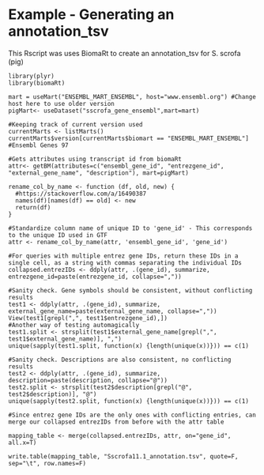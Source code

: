 # Example - Generating an annotation_tsv

This Rscript was uses BiomaRt to create an annotation_tsv for S. scrofa (pig)


    library(plyr)
    library(biomaRt)

    mart = useMart("ENSEMBL_MART_ENSEMBL", host="www.ensembl.org") #Change host here to use older version
    pigMart<- useDataset("sscrofa_gene_ensembl",mart=mart)

    #Keeping track of current version used
    currentMarts <- listMarts()
    currentMarts$version[currentMarts$biomart == "ENSEMBL_MART_ENSEMBL"]
    #Ensembl Genes 97

    #Gets attributes using transcript id from biomaRt
    attr<- getBM(attributes=c("ensembl_gene_id", "entrezgene_id", "external_gene_name", "description"), mart=pigMart)

    rename_col_by_name <- function (df, old, new) {
      #https://stackoverflow.com/a/16490387
      names(df)[names(df) == old] <- new
      return(df)
    }

    #Standardize column name of unique ID to 'gene_id' - This corresponds to the unique ID used in GTF
    attr <- rename_col_by_name(attr, 'ensembl_gene_id', 'gene_id')

    #For queries with multiple entrez gene IDs, return these IDs in a single cell, as a string with commas separating the individual IDs
    collapsed.entrezIDs <- ddply(attr, .(gene_id), summarize, entrezgene_id=paste(entrezgene_id, collapse=","))

    #Sanity check. Gene symbols should be consistent, without conflicting results
    test1 <- ddply(attr, .(gene_id), summarize, external_gene_name=paste(external_gene_name, collapse=","))
    View(test1[grepl(",", test1$entrezgene_id),])
    #Another way of testing automagically
    test1.split <- strsplit(test1$external_gene_name[grepl(",", test1$external_gene_name)], ",")
    unique(sapply(test1.split, function(x) {length(unique(x))})) == c(1)

    #Sanity check. Descriptions are also consistent, no conflicting results
    test2 <- ddply(attr, .(gene_id), summarize, description=paste(description, collapse="@"))
    test2.split <- strsplit(test2$description[grepl("@", test2$description)], "@")
    unique(sapply(test2.split, function(x) {length(unique(x))})) == c(1)

    #Since entrez gene IDs are the only ones with conflicting entries, can merge our collapsed entrezIDs from before with the attr table

    mapping_table <- merge(collapsed.entrezIDs, attr, on="gene_id", all.x=T)

    write.table(mapping_table, "Sscrofa11.1_annotation.tsv", quote=F, sep="\t", row.names=F)
